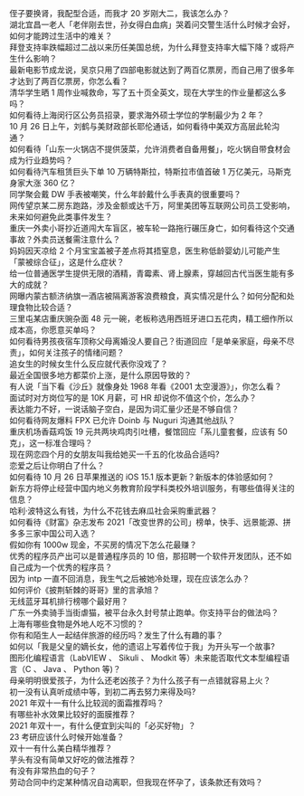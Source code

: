 侄子要换肾，我配型合适，而我才 20 岁刚大二，我该怎么办？  
湖北宜昌一老人「老伴刚去世，孙女得白血病」哭着问交警生活什么时候才会好，如何才能跨过生活中的难关？  
拜登支持率跌幅超过二战以来历任美国总统，为什么拜登支持率大幅下降？或将产生什么影响？  
最新电影节成龙说，吴京只用了四部电影就达到了两百亿票房，而自己用了很多年才达到了两百亿票房，你怎么看？  
清华学生晒 1 周作业喊救命，写了五十页全英文，现在大学生的作业量都这么多吗？  
如何看待上海闵行区公务员招录，要求海外硕士学位的学制最少为 2 年？  
10 月 26 日上午，刘鹤与美财政部长耶伦通话，如何看待中美双方高层此轮沟通？  
如何看待「山东一火锅店不提供菠菜，允许消费者自备用餐」，吃火锅自带食材会成为行业趋势吗？  
如何看待汽车租赁巨头下单 10 万辆特斯拉，特斯拉市值首破 1 万亿美元，马斯克身家大涨 360 亿？  
同学聚会戴 DW 手表被嘲笑，什么年龄戴什么手表真的很重要吗？  
网传望京某二房东跑路，涉及金额或达千万，阿里美团等互联网公司员工受影响，未来如何避免此类事件发生？  
重庆一外卖小哥抄近道闯大车盲区，被车轮一路拖行碾压身亡，如何看待这个交通事故？外卖员送餐需注意什么？  
妈妈因天凉给 2 个月宝宝盖被子差点将其捂窒息，医生称低龄婴幼儿可能产生「蒙被综合征」，这是什么症状？  
给一位普通医学生提供无限的酒精，青霉素、肾上腺素，穿越回古代当医生能有多大的成就？  
网曝内蒙古额济纳旗一酒店被隔离游客浪费粮食，真实情况是什么？如何分配和处理食物比较合适？  
三里屯某店重庆豌杂面 48 元一碗，老板称选用西班牙进口五花肉，精工细作所以成本高，你愿意买单吗？  
如何看待男孩夜宿车顶称父母离婚没人要自己？街道回应「是单亲家庭，母亲不尽责」，如何关注孩子的情绪问题？  
追女生的时候女生什么反应就代表你没戏了？  
最近全国很多地方都菜价上涨，是什么原因导致的？  
有人说「当下看《沙丘》就像身处 1968 年看《2001 太空漫游》」，你怎么看？  
面试时对方岗位写的是 10K 月薪，可 HR 却说你不值这个价，怎么办？  
表达能力不好，一说话脑子空白，是因为词汇量少还是不够自信？  
如何看待网友爆料 FPX 已允许 Doinb 与 Nuguri 沟通其他战队？  
重庆机场香菇鸡饭 19 元共两块鸡肉引吐槽，餐馆回应「系儿童套餐，应该有 50 克」，这一标准合理吗？  
现在网恋四个月的女朋友叫我给她买一千五的化妆品合适吗?  
恋爱之后让你明白了什么？  
如何看待 10 月 26 日苹果推送的 iOS 15.1 版本更新？新版本的体验感如何？  
新东方将停止经营中国内地义务教育阶段学科类校外培训服务，有哪些值得关注的信息？  
哈利·波特这么有钱，为什么不花钱去麻瓜社会采购重武器？  
如何看待《财富》杂志发布 2021「改变世界的公司」榜单，快手、远景能源、拼多多三家中国公司入选？  
假如你有 1000w 现金，不买房的情况下怎么花最赚？  
优秀的程序员产出可以是普通程序员的 10 倍，那招聘一个软件开发团队，还不如自己成为一个优秀的程序员？  
因为 intp 一直不回消息，我生气之后被她冷处理，现在应该怎么办？  
如何评价《披荆斩棘的哥哥》里的言承旭？  
无线蓝牙耳机排行榜哪个最好用？  
广东一外卖骑手当街虐猫，被平台永久封号禁止跑单。你支持平台的做法吗？  
上海有哪些食物是外地人吃不习惯的？  
你有和陌生人一起结伴旅游的经历吗？发生了什么有趣的事？  
如何以「我是父皇的嫡长女，他的遗诏上写着传位于我」为开头写一个故事?  
图形化编程语言（LabVIEW 、 Sikuli 、 Modkit 等）未来能否取代文本型编程语言（C 、 Java 、 Python 等)？  
母亲明明很爱孩子，为什么还老凶孩子？为什么孩子有一点错就容易上火？  
初一没有认真听成绩中等，到初二再去努力来得及吗?  
2021 年双十一有什么比较润的面霜推荐吗？  
有哪些补水效果比较好的面膜推荐？  
2021 年双十一，有什么便宜到尖叫的「必买好物」？  
23 考研应该什么时候开始准备？  
双十一有什么美白精华推荐？  
芋头有没有简单又好吃的做法推荐？  
有没有非常热血的句子？  
劳动合同中约定某种情况自动离职，但我现在怀孕了，该条款还有效吗？  
